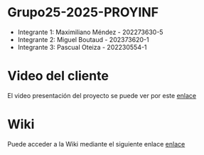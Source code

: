 # Grupo25-2025-PROYINF 
* Integrante 1: Maximiliano Méndez - 202273630-5
* Integrante 2: Miguel Boutaud - 202373620-1
 * Integrante 3: Pascual Oteiza - 202230554-1
# Video del cliente
El video presentación del proyecto se puede ver por este [enlace](https://aula.usm.cl/mod/resource/view.php?id=6926137)
# Wiki
Puede acceder a la Wiki mediante el siguiente enlace [enlace](https://github.com/Tufini/Grupo25-2025-PROYINF/wiki)
